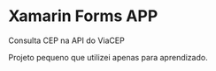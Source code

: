 # Xamarin Forms APP

Consulta CEP na API do ViaCEP

Projeto pequeno que utilizei apenas para aprendizado.
